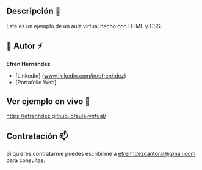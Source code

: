 ## Descripción 💬
Este es un ejemplo de un aula virtual hecho con HTML y CSS.

## 🤝 Autor ⚡
**Efrén Hernández**

* [Linkedin] (www.linkedin.com/in/efrenhdez)
* [Portafolio Web]

## Ver ejemplo en vivo 🔭
https://efrenhdez.github.io/aula-virtual/

## Contratación 📫
Si quieres contratarme puedes escribirme a efrenhdezcantoral@gmail.com para consultas.

